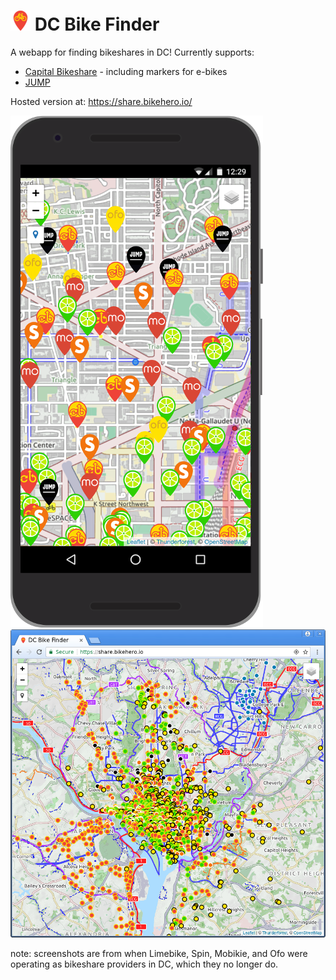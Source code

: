 # ![bikefinder icon](/client/dist/img/favicons/favicon-32x32.png) DC Bike Finder

A webapp for finding bikeshares in DC! Currently supports:

 * [Capital Bikeshare](https://www.capitalbikeshare.com/) - including markers for e-bikes
 * [JUMP](https://dc.jumpmobility.com/)

Hosted version at: https://share.bikehero.io/

![screenshot](.screenshot.png)
![screenshot](.desktopscreenshot.png)

note: screenshots are from when Limebike, Spin, Mobikie, and Ofo were operating as
bikeshare providers in DC, which they no longer do.
